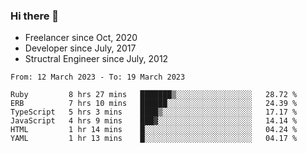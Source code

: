 ### Hi there 👋

- Freelancer since Oct, 2020
- Developer since July, 2017
- Structral Engineer since July, 2012

<!--START_SECTION:waka-->

```text
From: 12 March 2023 - To: 19 March 2023

Ruby         8 hrs 27 mins   ███████▒░░░░░░░░░░░░░░░░░   28.72 %
ERB          7 hrs 10 mins   ██████░░░░░░░░░░░░░░░░░░░   24.39 %
TypeScript   5 hrs 3 mins    ████▒░░░░░░░░░░░░░░░░░░░░   17.17 %
JavaScript   4 hrs 9 mins    ███▓░░░░░░░░░░░░░░░░░░░░░   14.14 %
HTML         1 hr 14 mins    █░░░░░░░░░░░░░░░░░░░░░░░░   04.24 %
YAML         1 hr 13 mins    █░░░░░░░░░░░░░░░░░░░░░░░░   04.17 %
```

<!--END_SECTION:waka-->
